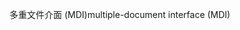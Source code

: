 <span data-ttu-id="a21c1-101">多重文件介面 (MDI)</span><span class="sxs-lookup"><span data-stu-id="a21c1-101">multiple-document interface (MDI)</span></span>